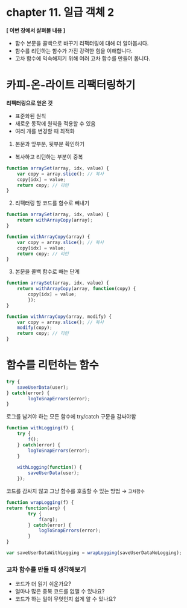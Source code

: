 # chapter 11. 일급 객체 2

>
**[ 이번 장에서 살펴볼 내용 ]**
- 함수 본문을 콜백으로 바꾸기 리팩터링에 대해 더 알아봅시다.
- 함수를 리턴하는 함수가 가진 강력한 힘을 이해합니다.
- 고차 함수에 익숙해지기 위해 여러 고차 함수를 만들어 봅니다.

# 카피-온-라이트 리팩터링하기

**리팩터링으로 얻은 것**

- 표준화된 원칙
- 새로운 동작에 원칙을 적용할 수 있음
- 여러 개를 변경할 때 최적화

1. 본문과 앞부분, 뒷부분 확인하기
- 복사하고 리턴하는 부분이 중복

```jsx
function arraySet(array, idx, value) {
	var copy = array.slice(); // 복사
	copy[idx] = value;
	return copy; // 리턴
}
```

2. 리팩터링 할 코드를 함수로 빼내기

```jsx
function arraySet(array, idx, value) {
	return withArrayCopy(array);
}

function withArrayCopy(array) {
	var copy = array.slice(); // 복사
	copy[idx] = value;
	return copy; // 리턴
}
```

3. 본문을 콜백 함수로 빼는 단계

```jsx
function arraySet(array, idx, value) {
	return withArrayCopy(array, function(copy) {
		copy[idx] = value;
		});
}

function withArrayCopy(array, modify) {
	var copy = array.slice(); // 복사
	modify(copy);
	return copy; // 리턴
}
```

# 함수를 리턴하는 함수

```jsx
try {
	saveUserData(user);
} catch(error) {
		logToSnapErrors(error);
}
```

로그를 남겨야 하는 모든 함수에 try/catch 구문을 감싸야함

```jsx
function withLogging(f) {
	try {
		f();
	} catch(error) {
		logToSnapErrors(error);
	}
	
	withLogging(function() { 
		saveUserData(user);
	});
```

코드를 감싸지 않고 그냥 함수를 호출할 수 있는 방법 → `고차함수`

```jsx
function wrapLogging(f) {
return function(arg) {
		try {
			f(arg);
		} catch(error) {
			logToSnapErrors(error);
		}
}

var saveUserDataWithLogging = wrapLogging(saveUserDataNoLogging);
```

### **고차 함수를 만들 때 생각해보기**

- 코드가 더 읽기 쉬운가요?
- 얼마나 많은 중복 코드를 없앨 수 있나요?
- 코드가 하는 일이 무엇인지 쉽게 알 수 있나요?
